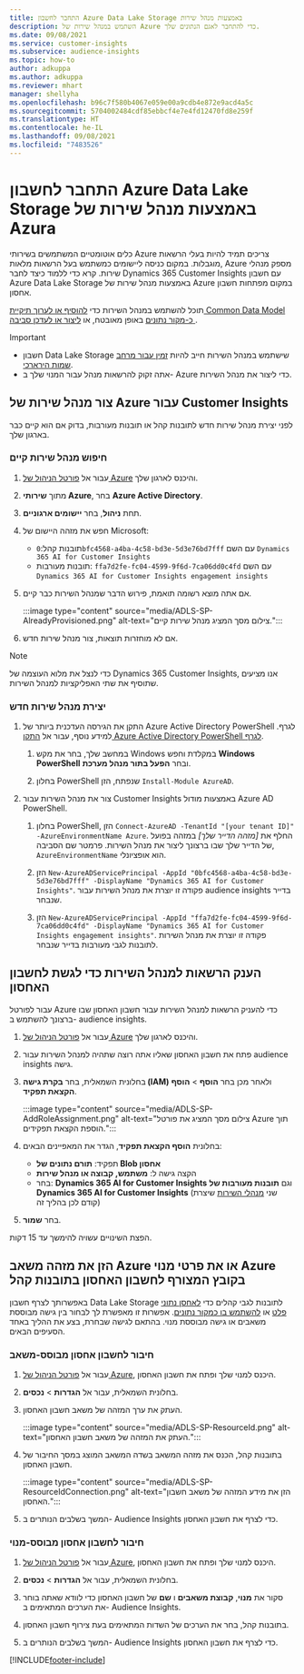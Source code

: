 ```yaml
---
title: התחבר לחשבון Azure Data Lake Storage באמצעות מנהל שירות
description: השתמש במנהל שירות של Azure כדי להתחבר לאגם הנתונים שלך.
ms.date: 09/08/2021
ms.service: customer-insights
ms.subservice: audience-insights
ms.topic: how-to
author: adkuppa
ms.author: adkuppa
ms.reviewer: mhart
manager: shellyha
ms.openlocfilehash: b96c7f580b4067e059e00a9cdb4e872e9acd4a5c
ms.sourcegitcommit: 5704002484cdf85ebbcf4e7e4fd12470fd8e259f
ms.translationtype: HT
ms.contentlocale: he-IL
ms.lasthandoff: 09/08/2021
ms.locfileid: "7483526"
---
```

# <a name="connect-to-an-azure-data-lake-storage-account-by-using-an-azure-service-principal"></a>התחבר לחשבון Azure Data Lake Storage באמצעות מנהל שירות של Azura

כלים אוטומטיים המשתמשים בשירותי Azure צריכים תמיד להיות בעלי הרשאות מוגבלות. במקום כניסה ליישומים כמשתמש בעל הרשאות מלאות, Azure מספק מנהלי שירות. קרא כדי ללמוד כיצד לחבר Dynamics 365 Customer Insights עם חשבון Azure Data Lake Storage באמצעות מנהל שירות של Azure במקום מפתחות חשבון אחסון. 

תוכל להשתמש במנהל השירות כדי [להוסיף או לערוך תיקיית Common Data Model כ-מקור נתונים](connect-common-data-model.md) באופן מאובטח, או [ליצור או לעדכן סביבה ](get-started-paid.md).

> [!IMPORTANT]
> - חשבון Data Lake Storage שישתמש במנהל השירות חייב להיות [זמין עבור מרחב שמות הירארכי](/azure/storage/blobs/data-lake-storage-namespace).
> - אתה זקוק להרשאות מנהל עבור המנוי שלך ב- Azure כדי ליצור את מנהל השירות.

## <a name="create-an-azure-service-principal-for-customer-insights"></a>צור מנהל שירות של Azure עבור Customer Insights

לפני יצירת מנהל שירות חדש לתובנות קהל או תובנות מעורבות, בדוק אם הוא קיים כבר בארגון שלך.

### <a name="look-for-an-existing-service-principal"></a>חיפוש מנהל שירות קיים

1. עבור אל [פורטל הניהול של Azure](https://portal.azure.com) והיכנס לארגון שלך.

2. מתוך **שירותי Azure**, בחר **Azure Active Directory**.

3. תחת **ניהול**, בחר **יישומים ארגוניים**.

4. חפש את מזהה היישום של Microsoft:
   - תובנות קהל:`0bfc4568-a4ba-4c58-bd3e-5d3e76bd7fff` עם השם `Dynamics 365 AI for Customer Insights`
   - תובנות מעורבות: `ffa7d2fe-fc04-4599-9f6d-7ca06dd0c4fd` עם השם `Dynamics 365 AI for Customer Insights engagement insights`

5. אם אתה מוצא רשומה תואמת, פירוש הדבר שמנהל השירות כבר קיים. 
   
   :::image type="content" source="media/ADLS-SP-AlreadyProvisioned.png" alt-text="צילום מסך המציג מנהל שירות קיים.":::
   
6. אם לא מוחזרות תוצאות, צור מנהל שירות חדש.

>[!NOTE]
>כדי לנצל את מלוא העוצמה של Dynamics 365 Customer Insights, אנו מציעים שתוסיף את שתי האפליקציות למנהל השירות.

### <a name="create-a-new-service-principal"></a>יצירת מנהל שירות חדש

1. התקן את הגירסה העדכנית ביותר של Azure Active Directory PowerShell לגרף. למידע נוסף, עבור אל [התקן Azure Active Directory PowerShell לגרף](/powershell/azure/active-directory/install-adv2).

   1. במחשב שלך, בחר את מקש Windows במקלדת וחפש **Windows PowerShell‎** ובחר **הפעל בתור מנהל מערכת**.
   
   1. בחלון PowerShell שנפתח, הזן `Install-Module AzureAD`.

2. צור את מנהל השירות עבור Customer Insights באמצעות מודול Azure AD PowerShell.

   1. בחלון PowerShell, הזן `Connect-AzureAD -TenantId "[your tenant ID]" -AzureEnvironmentName Azure`. החלף את *[מזהה הדייר שלך]* במזהה בפועל של הדייר שלך שבו ברצונך ליצור את מנהל השירות. פרמטר שם הסביבה, `AzureEnvironmentName` הוא אופציונלי.
  
   1. הזן `New-AzureADServicePrincipal -AppId "0bfc4568-a4ba-4c58-bd3e-5d3e76bd7fff" -DisplayName "Dynamics 365 AI for Customer Insights"`. פקודה זו יוצרת את מנהל השירות עבור audience insights בדייר שנבחר. 

   1. הזן `New-AzureADServicePrincipal -AppId "ffa7d2fe-fc04-4599-9f6d-7ca06dd0c4fd" -DisplayName "Dynamics 365 AI for Customer Insights engagement insights"`. פקודה זו יוצרת את מנהל השירות לתובנות לגבי מעורבות בדייר שנבחר.

## <a name="grant-permissions-to-the-service-principal-to-access-the-storage-account"></a>הענק הרשאות למנהל השירות כדי לגשת לחשבון האחסון

עבור לפורטל Azure כדי להעניק הרשאות למנהל השירות עבור חשבון האחסון שבו ברצונך להשתמש ב- audience insights.

1. עבור אל [פורטל הניהול של Azure](https://portal.azure.com) והיכנס לארגון שלך.

1. פתח את חשבון האחסון שאליו אתה רוצה שתהיה למנהל השירות עבור audience insights גישה.

1. בחלונית השמאלית, בחר **בקרת גישה (IAM)** ולאחר מכן בחר **הוסף** > **הוסף הקצאת תפקיד**.

   :::image type="content" source="media/ADLS-SP-AddRoleAssignment.png" alt-text="צילום מסך המציג את פורטל Azure תוך הוספת הקצאת תפקידים.":::

1. בחלונית **הוסף הקצאת תפקיד**, הגדר את המאפיינים הבאים:
   - תפקיד: **תורם נתונים של Blob אחסון**
   - הקצה גישה ל: **משתמש, קבוצה או מנהל שירות**
   - בחר: **Dynamics 365 AI for Customer Insights** וגם **תובנות מעורבות של Dynamics 365 AI for Customer Insights** (שני [מנהלי השירות](#create-a-new-service-principal) שיצרת קודם לכן בהליך זה)

1.  בחר **שמור**.

הפצת השינויים עשויה להימשך עד 15 דקות.

## <a name="enter-the-azure-resource-id-or-the-azure-subscription-details-in-the-storage-account-attachment-to-audience-insights"></a>הזן את מזהה משאב Azure או את פרטי מנוי Azure בקובץ המצורף לחשבון האחסון בתובנות קהל

באפשרותך לצרף חשבון Data Lake Storage לתובנות לגבי קהלים כדי [לאחסן נתוני פלט](manage-environments.md) או [להשתמש בו כמקור נתונים](connect-common-data-service-lake.md). אפשרות זו מאפשרת לך לבחור בין גישה מבוססת משאבים או גישה מבוססת מנוי. בהתאם לגישה שבחרת, בצע את ההליך באחד הסעיפים הבאים.

### <a name="resource-based-storage-account-connection"></a>חיבור לחשבון אחסון מבוסס-משאב

1. עבור אל [פורטל הניהול של Azure](https://portal.azure.com), היכנס למנוי שלך ופתח את חשבון האחסון.

1. בחלונית השמאלית, עבור אל **הגדרות** > **נכסים**.

1. העתק את ערך המזהה של משאב חשבון האחסון.

   :::image type="content" source="media/ADLS-SP-ResourceId.png" alt-text="העתק את המזהה של משאב חשבון האחסון.":::

1. בתובנות קהל, הכנס את מזהה המשאב בשדה המשאב המוצג במסך החיבור של חשבון האחסון.

   :::image type="content" source="media/ADLS-SP-ResourceIdConnection.png" alt-text="הזן את מידע המזהה של משאב חשבון האחסון.":::   

1. המשך בשלבים הנותרים ב- Audience Insights כדי לצרף את חשבון האחסון.

### <a name="subscription-based-storage-account-connection"></a>חיבור לחשבון אחסון מבוסס-מנוי

1. עבור אל [פורטל הניהול של Azure](https://portal.azure.com), היכנס למנוי שלך ופתח את חשבון האחסון.

1. בחלונית השמאלית, עבור אל **הגדרות** > **נכסים**.

1. סקור את **מנוי**, **קבוצת משאבים** ו **שם** של חשבון האחסון כדי לוודא שאתה בוחר את הערכים המתאימים ב- Audience Insights.

1. בתובנות קהל, בחר את הערכים של השדות המתאימים בעת צירוף חשבון האחסון.

1. המשך בשלבים הנותרים ב- Audience Insights כדי לצרף את חשבון האחסון.


[!INCLUDE[footer-include](../includes/footer-banner.md)]

